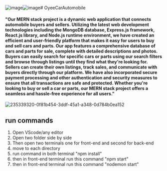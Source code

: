 ![image](https://github.com/sahil1962/OyeeCarAutomobile/assets/88630749/76340cb2-c6fb-477c-b9a8-fe26036e5d7a)![image](https://github.com/sahil1962/OyeeCarAutomobile/assets/88630749/b250002b-615f-4eac-abd4-730d89a9ced8)# OyeeCarAutomobile

#### "Our MERN stack project is a dynamic web application that connects automobile buyers and sellers. Utilizing the latest web development technologies including the MongoDB database, Express.js framework, React.js library, and Node.js runtime environment, we have created an efficient and user-friendly platform that makes it easy for users to buy and sell cars and parts. Our app features a comprehensive database of cars and parts for sale, complete with detailed descriptions and photos. Buyers can easily search for specific cars or parts using our search filters and browse through listings until they find what they're looking for. Sellers can create their own listings, track sales, and communicate with buyers directly through our platform. We have also incorporated secure payment processing and other authentication and security measures to ensure that all transactions are safe and protected. Whether you're looking to buy or sell a car or parts, our MERN stack project offers a seamless and hassle-free experience for all users."





![235339320-0f81b454-3ddf-45a1-a348-0d784b0ea152](https://github.com/sahil1962/OyeeCarAutomobile/assets/88630749/2c7f64cd-3def-4d80-b766-91f11f18ac53)





















## run commands
1. Open VScode/any editor
2. Open two folder side by side
3. Then open two terminals one for front-end and second for back-end
4. move to each directory
5. run command in both terminal "npm install"
6. then in front-end terminal run this command "npm start"
7. then in front-end terminal run this command "nodemon start"
